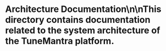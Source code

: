 # Architecture Documentation\n\nThis directory contains documentation related to the system architecture of the TuneMantra platform.
